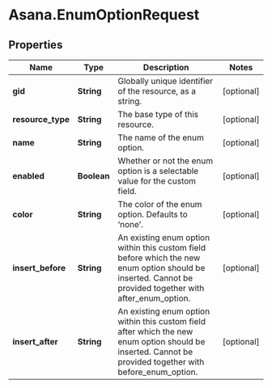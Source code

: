 # Asana.EnumOptionRequest

## Properties
Name | Type | Description | Notes
------------ | ------------- | ------------- | -------------
**gid** | **String** | Globally unique identifier of the resource, as a string. | [optional] 
**resource_type** | **String** | The base type of this resource. | [optional] 
**name** | **String** | The name of the enum option. | [optional] 
**enabled** | **Boolean** | Whether or not the enum option is a selectable value for the custom field. | [optional] 
**color** | **String** | The color of the enum option. Defaults to ‘none’. | [optional] 
**insert_before** | **String** | An existing enum option within this custom field before which the new enum option should be inserted. Cannot be provided together with after_enum_option. | [optional] 
**insert_after** | **String** | An existing enum option within this custom field after which the new enum option should be inserted. Cannot be provided together with before_enum_option. | [optional] 
